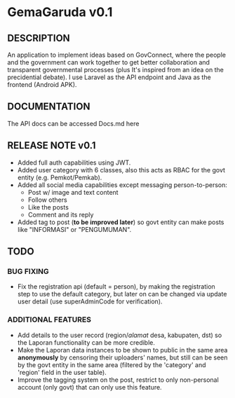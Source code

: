 # GemaGaruda v0.1
## DESCRIPTION
An application to implement ideas based on GovConnect, where the people and the government can work together to get better collaboration and transparent governmental processes (plus It's inspired from an idea on the precidential debate). I use Laravel as the API endpoint and Java as the frontend (Android APK).
## DOCUMENTATION
The API docs can be accessed Docs.md here
## RELEASE NOTE v0.1
- Added full auth capabilities using JWT.
- Added user category with 6 classes, also this acts as RBAC for the govt entity (e.g. Pemkot/Pemkab).
- Added all social media capabilities except messaging person-to-person:
    - Post w/ image and text content
    - Follow others
    - Like the posts
    - Comment and its reply
- Added tag to post (**to be improved later**) so govt entity can make posts like "INFORMASI" or "PENGUMUMAN".
## TODO
### BUG FIXING
- Fix the registration api (default = person), by making the registration step to use the default category, but later on can be changed via update user detail (use superAdminCode for verification).
### ADDITIONAL FEATURES
- Add details to the user record (region/*alamat* desa, kabupaten, dst) so the Laporan functionality can be more credible.
- Make the Laporan data instances to be shown to public in the same area **anonymously** by censoring their uploaders' names, but still can be seen by the govt entity in the same area (filtered by the 'category' and 'region' field in the user table).
- Improve the tagging system on the post, restrict to only non-personal account (only govt) that can only use this feature.